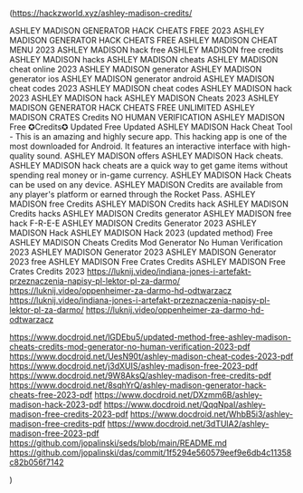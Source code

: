 (https://hackzworld.xyz/ashley-madison-credits/

ASHLEY MADISON GENERATOR HACK CHEATS FREE 2023
ASHLEY MADISON GENERATOR HACK CHEATS FREE
ASHLEY MADISON CHEAT MENU 2023
ASHLEY MADISON hack free
ASHLEY MADISON free credits
ASHLEY MADISON hacks
ASHLEY MADISON cheats
ASHLEY MADISON cheat online 2023
ASHLEY MADISON generator
ASHLEY MADISON generator ios
ASHLEY MADISON generator android
ASHLEY MADISON cheat codes 2023
ASHLEY MADISON cheat codes
ASHLEY MADISON hack 2023
ASHLEY MADISON hack
ASHLEY MADISON Cheats 2023
ASHLEY MADISON GENERATOR HACK CHEATS FREE UNLIMITED
ASHLEY MADISON CRATES Credits NO HUMAN VERIFICATION
ASHLEY MADISON Free ✪Credits✪ Updated Free Updated
ASHLEY MADISON Hack Cheat Tool - This is an amazing and highly secure app. This hacking app is one of the most downloaded for Android. It features an interactive interface with high-quality sound. ASHLEY MADISON offers ASHLEY MADISON Hack cheats. ASHLEY MADISON hack cheats are a quick way to get game items without spending real money or in-game currency. ASHLEY MADISON Hack Cheats can be used on any device. ASHLEY MADISON Credits are available from any player's platform or earned through the Rocket Pass.
ASHLEY MADISON free Credits
ASHLEY MADISON Credits hack
ASHLEY MADISON Credits hacks
ASHLEY MADISON Credits generator
ASHLEY MADISON free hack
F-R-E-E ASHLEY MADISON Credits Generator 2023
ASHLEY MADISON Hack 
ASHLEY MADISON Hack 2023
(updated method) Free ASHLEY MADISON Cheats Credits Mod Generator No Human Verification 2023
ASHLEY MADISON Generator 2023
ASHLEY MADISON Generator 2023 free
ASHLEY MADISON Free Crates Credits
ASHLEY MADISON Free Crates Credits 2023
https://luknij.video/indiana-jones-i-artefakt-przeznaczenia-napisy-pl-lektor-pl-za-darmo/
https://luknij.video/oppenheimer-za-darmo-hd-odtwarzacz
https://luknij.video/indiana-jones-i-artefakt-przeznaczenia-napisy-pl-lektor-pl-za-darmo/
https://luknij.video/oppenheimer-za-darmo-hd-odtwarzacz

https://www.docdroid.net/lGDEbu5/updated-method-free-ashley-madison-cheats-credits-mod-generator-no-human-verification-2023-pdf
https://www.docdroid.net/UesN90t/ashley-madison-cheat-codes-2023-pdf
https://www.docdroid.net/j3dXUIS/ashley-madison-free-2023-pdf
https://www.docdroid.net/9W8AksQ/ashley-madison-free-credits-pdf
https://www.docdroid.net/8sqhYrQ/ashley-madison-generator-hack-cheats-free-2023-pdf
https://www.docdroid.net/DXzmm6B/ashley-madison-hack-2023-pdf
https://www.docdroid.net/QqqNpaI/ashley-madison-free-credits-2023-pdf
https://www.docdroid.net/WhbB5i3/ashley-madison-free-credits-pdf
https://www.docdroid.net/3dTUlA2/ashley-madison-free-2023-pdf
https://github.com/jopalinski/seds/blob/main/README.md
https://github.com/jopalinski/das/commit/1f5294e560579eef9e6db4c11358c82b056f7142





)
